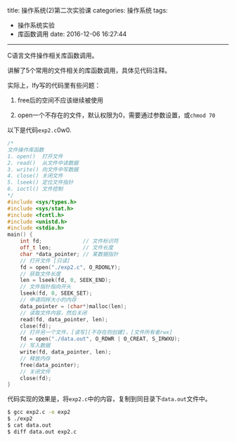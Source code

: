title: 操作系统(2)第二次实验课
categories: 操作系统
tags:
  - 操作系统实验
  - 库函数调用
date: 2016-12-06 16:27:44
---

C语言文件操作相关库函数调用。

<!--more-->

讲解了5个常用的文件相关的库函数调用，具体见代码注释。

实际上，lfy写的代码里有些问题：

1. free后的空间不应该继续被使用

2. open一个不存在的文件，默认权限为0，需要通过参数设置，或`chmod 70`

以下是代码`exp2.c`0w0.

```cpp
/*
文件操作库函数
1. open()  打开文件       
2. read()  从文件中读数据 
3. write() 向文件中写数据 
4. close() 关闭文件       
5. lseek() 定位文件指针   
6. ioctl() 文件控制       
*/
#include <sys/types.h>
#include <sys/stat.h>
#include <fcntl.h>
#include <unistd.h>
#include <stdio.h>
main() {
	int fd;             // 文件标识符
	off_t len;          // 文件长度
	char *data_pointer; // 某数据指针	
	// 打开文件 [只读]
	fd = open("./exp2.c", O_RDONLY);
	// 获取文件长度
	len = lseek(fd, 0, SEEK_END);
	// 文件指针指向开头
	lseek(fd, 0, SEEK_SET);
	// 申请同样大小的内存
	data_pointer = (char*)malloc(len);
	// 读取文件内容，然后关闭
	read(fd, data_pointer, len);
	close(fd);
	// 打开另一个文件，[读写][不存在则创建]，[文件所有者rwx]
	fd = open("./data.out", O_RDWR | O_CREAT, S_IRWXU);
	// 写入数据
	write(fd, data_pointer, len);
	// 释放内存
	free(data_pointer);
	// 关闭文件
	close(fd);
}
```

代码实现的效果是，将`exp2.c`中的内容，复制到同目录下`data.out`文件中。

```bash
$ gcc exp2.c -o exp2
$ ./exp2
$ cat data.out
$ diff data.out exp2.c
```